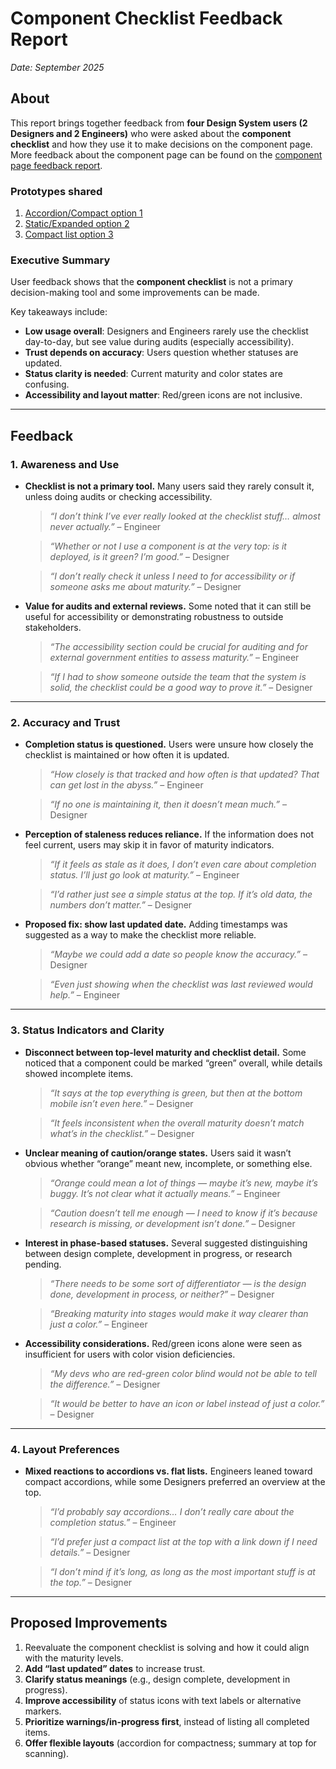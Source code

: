 # Component Checklist Feedback Report  
*Date: September 2025*  

## About
This report brings together feedback from **four Design System users (2 Designers and 2 Engineers)** who were asked about the **component checklist** and how they use it to make decisions on the component page. More feedback about the component page can be found on the [component page feedback report](https://github.com/department-of-veterans-affairs/va.gov-team/blob/master/products/design-system-forms-library/design/research/component-page-feedback.md). 

### Prototypes shared
  1. [Accordion/Compact option 1](./images/component-checklist-layout-option-1.png)
  3. [Static/Expanded option 2](./images/component-checklist-layout-option-2.png)
  4. [Compact list option 3](./images/component-checklist-option-3.png)

### Executive Summary  
User feedback shows that the **component checklist** is not a primary decision-making tool and some improvements can be made. 

Key takeaways include:  
- **Low usage overall**: Designers and Engineers rarely use the checklist day-to-day, but see value during audits (especially accessibility).  
- **Trust depends on accuracy**: Users question whether statuses are updated.  
- **Status clarity is needed**: Current maturity and color states are confusing.  
- **Accessibility and layout matter**: Red/green icons are not inclusive.

---
## Feedback

### 1. Awareness and Use  
- **Checklist is not a primary tool.** Many users said they rarely consult it, unless doing audits or checking accessibility.
  
  > *“I don’t think I’ve ever really looked at the checklist stuff… almost never actually.”* – Engineer

  > *“Whether or not I use a component is at the very top: is it deployed, is it green? I’m good.”* – Designer
 
  > *“I don’t really check it unless I need to for accessibility or if someone asks me about maturity.”* – Designer  

- **Value for audits and external reviews.** Some noted that it can still be useful for accessibility or demonstrating robustness to outside stakeholders.
  
  > *“The accessibility section could be crucial for auditing and for external government entities to assess maturity.”* – Engineer  

   > *“If I had to show someone outside the team that the system is solid, the checklist could be a good way to prove it.”* – Designer  

---

### 2. Accuracy and Trust  
- **Completion status is questioned.** Users were unsure how closely the checklist is maintained or how often it is updated.

  > *“How closely is that tracked and how often is that updated? That can get lost in the abyss.”* – Engineer
  
  > *“If no one is maintaining it, then it doesn’t mean much.”* – Designer  

- **Perception of staleness reduces reliance.** If the information does not feel current, users may skip it in favor of maturity indicators.
   
  > *“If it feels as stale as it does, I don’t even care about completion status. I’ll just go look at maturity.”* – Engineer
  
  > *“I’d rather just see a simple status at the top. If it’s old data, the numbers don’t matter.”* – Designer  

- **Proposed fix: show last updated date.** Adding timestamps was suggested as a way to make the checklist more reliable.
  
  > *“Maybe we could add a date so people know the accuracy.”* – Designer
  
  > *“Even just showing when the checklist was last reviewed would help.”* – Engineer  

---

### 3. Status Indicators and Clarity  
- **Disconnect between top-level maturity and checklist detail.** Some noticed that a component could be marked “green” overall, while details showed incomplete items.
  
  > *“It says at the top everything is green, but then at the bottom mobile isn’t even here.”* – Designer
   
  > *“It feels inconsistent when the overall maturity doesn’t match what’s in the checklist.”* – Designer  

- **Unclear meaning of caution/orange states.** Users said it wasn’t obvious whether “orange” meant new, incomplete, or something else.
  
  > *“Orange could mean a lot of things — maybe it’s new, maybe it’s buggy. It’s not clear what it actually means.”* – Engineer
  
  > *“Caution doesn’t tell me enough — I need to know if it’s because research is missing, or development isn’t done.”* – Designer  

- **Interest in phase-based statuses.** Several suggested distinguishing between design complete, development in progress, or research pending.
  
  > *“There needs to be some sort of differentiator — is the design done, development in process, or neither?”* – Designer
  
  > *“Breaking maturity into stages would make it way clearer than just a color.”* – Engineer  

- **Accessibility considerations.** Red/green icons alone were seen as insufficient for users with color vision deficiencies.
   
  > *“My devs who are red-green color blind would not be able to tell the difference.”* – Designer
  
  > *“It would be better to have an icon or label instead of just a color.”* – Designer  

---

### 4. Layout Preferences  
- **Mixed reactions to accordions vs. flat lists.** Engineers leaned toward compact accordions, while some Designers preferred an overview at the top.
  
  > *“I’d probably say accordions… I don’t really care about the completion status.”* – Engineer
  
  > *“I’d prefer just a compact list at the top with a link down if I need details.”* – Designer
  
  > *“I don’t mind if it’s long, as long as the most important stuff is at the top.”* – Designer  

---

## Proposed Improvements  
1. Reevaluate the component checklist is solving and how it could align with the maturity levels. 
2. **Add “last updated” dates** to increase trust.  
3. **Clarify status meanings** (e.g., design complete, development in progress).  
4. **Improve accessibility** of status icons with text labels or alternative markers.  
5. **Prioritize warnings/in-progress first**, instead of listing all completed items.  
6. **Offer flexible layouts** (accordion for compactness; summary at top for scanning).  
